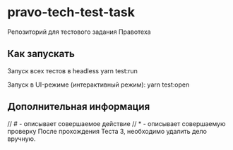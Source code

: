 # pravo-tech-test-task
Репозиторий для тестового задания Правотеха

## Как запускать
Запуск всех тестов в headless
yarn test:run

Запуск в UI-режиме (интерактивный режим):
yarn test:open

## Дополнительная информация
// # - описывает совершаемое действие
// * - описывает совершаемую проверку
После прохождения Теста 3, необходимо удалить дело вручную.
